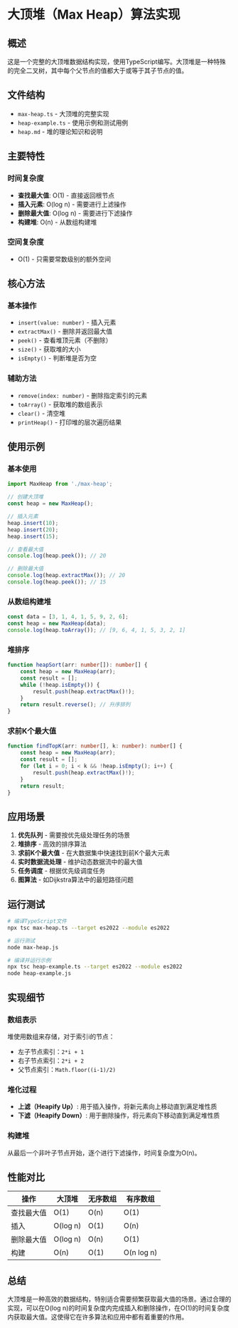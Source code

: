 # 大顶堆（Max Heap）算法实现

## 概述

这是一个完整的大顶堆数据结构实现，使用TypeScript编写。大顶堆是一种特殊的完全二叉树，其中每个父节点的值都大于或等于其子节点的值。

## 文件结构

- `max-heap.ts` - 大顶堆的完整实现
- `heap-example.ts` - 使用示例和测试用例
- `heap.md` - 堆的理论知识和说明

## 主要特性

### 时间复杂度
- **查找最大值**: O(1) - 直接返回根节点
- **插入元素**: O(log n) - 需要进行上滤操作
- **删除最大值**: O(log n) - 需要进行下滤操作
- **构建堆**: O(n) - 从数组构建堆

### 空间复杂度
- O(1) - 只需要常数级别的额外空间

## 核心方法

### 基本操作
- `insert(value: number)` - 插入元素
- `extractMax()` - 删除并返回最大值
- `peek()` - 查看堆顶元素（不删除）
- `size()` - 获取堆的大小
- `isEmpty()` - 判断堆是否为空

### 辅助方法
- `remove(index: number)` - 删除指定索引的元素
- `toArray()` - 获取堆的数组表示
- `clear()` - 清空堆
- `printHeap()` - 打印堆的层次遍历结果

## 使用示例

### 基本使用
```typescript
import MaxHeap from './max-heap';

// 创建大顶堆
const heap = new MaxHeap();

// 插入元素
heap.insert(10);
heap.insert(20);
heap.insert(15);

// 查看最大值
console.log(heap.peek()); // 20

// 删除最大值
console.log(heap.extractMax()); // 20
console.log(heap.peek()); // 15
```

### 从数组构建堆
```typescript
const data = [3, 1, 4, 1, 5, 9, 2, 6];
const heap = new MaxHeap(data);
console.log(heap.toArray()); // [9, 6, 4, 1, 5, 3, 2, 1]
```

### 堆排序
```typescript
function heapSort(arr: number[]): number[] {
    const heap = new MaxHeap(arr);
    const result = [];
    while (!heap.isEmpty()) {
        result.push(heap.extractMax()!);
    }
    return result.reverse(); // 升序排列
}
```

### 求前K个最大值
```typescript
function findTopK(arr: number[], k: number): number[] {
    const heap = new MaxHeap(arr);
    const result = [];
    for (let i = 0; i < k && !heap.isEmpty(); i++) {
        result.push(heap.extractMax()!);
    }
    return result;
}
```

## 应用场景

1. **优先队列** - 需要按优先级处理任务的场景
2. **堆排序** - 高效的排序算法
3. **求前K个最大值** - 在大数据集中快速找到前K个最大元素
4. **实时数据流处理** - 维护动态数据流中的最大值
5. **任务调度** - 根据优先级调度任务
6. **图算法** - 如Dijkstra算法中的最短路径问题

## 运行测试

```bash
# 编译TypeScript文件
npx tsc max-heap.ts --target es2022 --module es2022

# 运行测试
node max-heap.js

# 编译并运行示例
npx tsc heap-example.ts --target es2022 --module es2022
node heap-example.js
```

## 实现细节

### 数组表示
堆使用数组来存储，对于索引i的节点：
- 左子节点索引：`2*i + 1`
- 右子节点索引：`2*i + 2`
- 父节点索引：`Math.floor((i-1)/2)`

### 堆化过程
- **上滤（Heapify Up）**: 用于插入操作，将新元素向上移动直到满足堆性质
- **下滤（Heapify Down）**: 用于删除操作，将元素向下移动直到满足堆性质

### 构建堆
从最后一个非叶子节点开始，逐个进行下滤操作，时间复杂度为O(n)。

## 性能对比

| 操作 | 大顶堆 | 无序数组 | 有序数组 |
|------|--------|----------|----------|
| 查找最大值 | O(1) | O(n) | O(1) |
| 插入 | O(log n) | O(1) | O(n) |
| 删除最大值 | O(log n) | O(n) | O(1) |
| 构建 | O(n) | O(1) | O(n log n) |

## 总结

大顶堆是一种高效的数据结构，特别适合需要频繁获取最大值的场景。通过合理的实现，可以在O(log n)的时间复杂度内完成插入和删除操作，在O(1)的时间复杂度内获取最大值。这使得它在许多算法和应用中都有着重要的作用。

